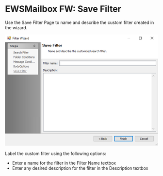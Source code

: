# EWSMailbox FW: Save Filter

Use the Save Filter Page to name and describe the custom filter created in the wizard.

![Filter Wizard Save Filter page](/static/img/product_docs/accessanalyzer/accessanalyzer/enterpriseauditor/admin/datacollector/ewsmailbox/filterwizard/savefilter.png)

Label the custom filter using the following options:

- Enter a name for the filter in the Filter Name textbox
- Enter any desired description for the filter in the Description textbox
